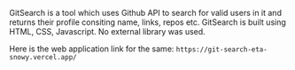 GitSearch is a tool which uses Github API to search for valid users in it and returns their profile consiting name, links, repos etc. GitSearch is built using HTML, CSS, Javascript. No external library was used.


Here is the web application link for the same: `https://git-search-eta-snowy.vercel.app/`

